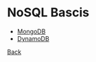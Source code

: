 # NoSQL Bascis



 - [MongoDB](../mongo_db/mongo_db.md)
 - [DynamoDB](../dynamo_db/dynamo_db.md)

[Back](../../nosql/nosql.md)